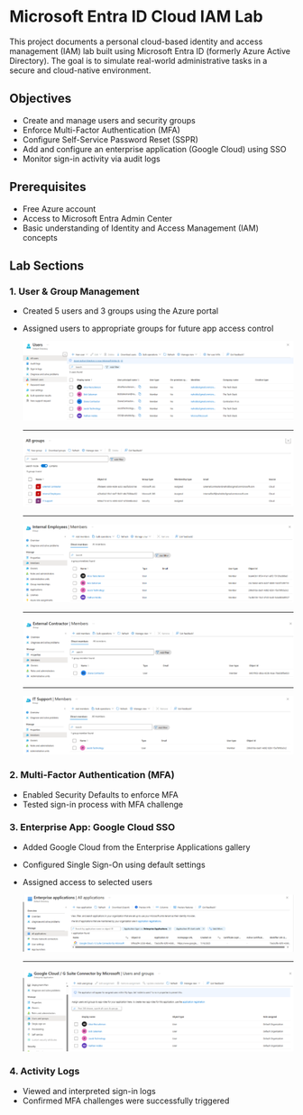 # Microsoft Entra ID Cloud IAM Lab
This project documents a personal cloud-based identity and access management (IAM) lab built using Microsoft Entra ID (formerly Azure Active Directory). The goal is to simulate real-world administrative tasks in a secure and cloud-native environment.

## Objectives

- Create and manage users and security groups
- Enforce Multi-Factor Authentication (MFA)
- Configure Self-Service Password Reset (SSPR)
- Add and configure an enterprise application (Google Cloud) using SSO
- Monitor sign-in activity via audit logs

## Prerequisites

- Free Azure account
- Access to Microsoft Entra Admin Center
- Basic understanding of Identity and Access Management (IAM) concepts

## Lab Sections

### 1. User & Group Management
- Created 5 users and 3 groups using the Azure portal
- Assigned users to appropriate groups for future app access control

  ![Users List](screenshots/UsersList.png)

  ---
  
  ![Group List](screenshots/GroupList.png)

  ---

  ![Internal Employees](screenshots/Internal%20Employees.png)

  ---

  ![External Contractor Group](screenshots/External%20Contractor%20Group.png)

  ---

  ![IT Support](screenshots/IT%20Support%20Members.png)
  
  
### 2. Multi-Factor Authentication (MFA)
- Enabled Security Defaults to enforce MFA
- Tested sign-in process with MFA challenge

### 3. Enterprise App: Google Cloud SSO
- Added Google Cloud from the Enterprise Applications gallery
- Configured Single Sign-On using default settings
- Assigned access to selected users

  ![Google Cloud Enterprise App](screenshots/EnterpriseApps.png)
  
  ---
  
  ![Google Cloud Users](screenshots/GoogleCloudUsers.png)

### 4. Activity Logs
- Viewed and interpreted sign-in logs
- Confirmed MFA challenges were successfully triggered

